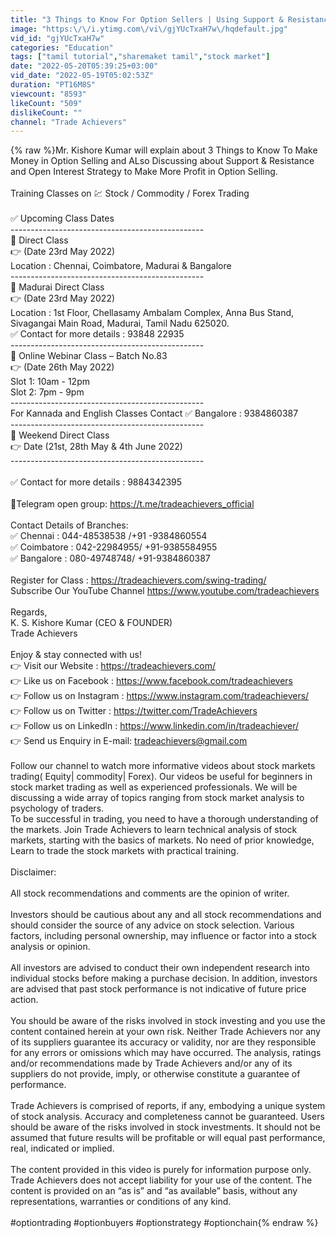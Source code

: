 ```yaml
---
title: "3 Things to Know For Option Sellers | Using Support & Resistance & Open Interest Strategy"
image: "https:\/\/i.ytimg.com\/vi\/gjYUcTxaH7w\/hqdefault.jpg"
vid_id: "gjYUcTxaH7w"
categories: "Education"
tags: ["tamil tutorial","sharemaket tamil","stock market"]
date: "2022-05-20T05:39:25+03:00"
vid_date: "2022-05-19T05:02:53Z"
duration: "PT16M8S"
viewcount: "8593"
likeCount: "509"
dislikeCount: ""
channel: "Trade Achievers"
---
```

{% raw %}Mr. Kishore Kumar will explain about 3 Things to Know To Make Money in Option Selling and ALso Discussing about Support &amp; Resistance and Open Interest Strategy to Make More Profit in Option Selling.<br /><br />Training Classes on 💹 Stock / Commodity / Forex Trading<br /><br />✅ Upcoming Class Dates<br />------------------------------------------------<br />📙 Direct Class<br />👉 (Date  23rd May 2022)<br />Location : Chennai, Coimbatore, Madurai &amp; Bangalore<br />------------------------------------------------<br />📙 Madurai Direct Class <br />👉 (Date 23rd May 2022)<br />Location : 1st Floor, Chellasamy Ambalam Complex, Anna Bus Stand, Sivagangai Main Road, Madurai, Tamil Nadu 625020.<br />✅ Contact for more details : 93848 22935<br />------------------------------------------------<br />📙 Online Webinar Class – Batch No.83<br />👉 (Date 26th May 2022)<br />Slot 1: 10am - 12pm <br />Slot 2:  7pm - 9pm<br />------------------------------------------------<br />For Kannada and English Classes Contact ✅ Bangalore : 9384860387<br />------------------------------------------------<br />📙 Weekend Direct Class<br />👉 Date (21st, 28th May &amp; 4th June 2022)<br />------------------------------------------------<br /><br />✅ Contact for more details : 9884342395<br /><br />📙Telegram open group: <a rel="nofollow" target="blank" href="https://t.me/tradeachievers_official">https://t.me/tradeachievers_official</a><br /><br />Contact Details of Branches: <br />✅ Chennai : 044-48538538 /+91 -9384860554<br />✅ Coimbatore : 042-22984955/ +91-9385584955 <br />✅ Bangalore : 080-49748748/ +91-9384860387<br /><br />Register for Class : <a rel="nofollow" target="blank" href="https://tradeachievers.com/swing-trading/">https://tradeachievers.com/swing-trading/</a><br /> Subscribe Our YouTube Channel   <a rel="nofollow" target="blank" href="https://www.youtube.com/tradeachievers">https://www.youtube.com/tradeachievers</a><br /><br />Regards,<br />K. S. Kishore Kumar (CEO &amp; FOUNDER)<br />Trade Achievers<br /><br />Enjoy &amp; stay connected with us! <br />👉 Visit our Website : <a rel="nofollow" target="blank" href="https://tradeachievers.com/">https://tradeachievers.com/</a> <br />👉 Like us on Facebook : <a rel="nofollow" target="blank" href="https://www.facebook.com/tradeachievers">https://www.facebook.com/tradeachievers</a> <br />👉 Follow us on Instagram : <a rel="nofollow" target="blank" href="https://www.instagram.com/tradeachievers/">https://www.instagram.com/tradeachievers/</a> <br />👉 Follow us on Twitter : <a rel="nofollow" target="blank" href="https://twitter.com/TradeAchievers">https://twitter.com/TradeAchievers</a> <br />👉 Follow us on LinkedIn : <a rel="nofollow" target="blank" href="https://www.linkedin.com/in/tradeachiever/">https://www.linkedin.com/in/tradeachiever/</a><br /> 👉 Send us Enquiry in E-mail: tradeachievers@gmail.com<br /><br />Follow our channel to watch more informative videos about stock markets trading( Equity| commodity| Forex). Our videos be useful for beginners in stock market trading as well as experienced professionals. We will be discussing a wide array of topics ranging from stock market analysis to psychology of traders. <br />To be successful in trading, you need to have a thorough understanding of the markets. Join Trade Achievers to learn technical analysis of stock markets, starting with the basics of markets. No need of prior knowledge, Learn to trade the stock markets with practical training.<br /><br />Disclaimer:<br /><br />All stock recommendations and comments are the opinion of writer.<br /><br />Investors should be cautious about any and all stock recommendations and should consider the source of any advice on stock selection. Various factors, including personal ownership, may influence or factor into a stock analysis or opinion.<br /><br />All investors are advised to conduct their own independent research into individual stocks before making a purchase decision. In addition, investors are advised that past stock performance is not indicative of future price action.<br /><br />You should be aware of the risks involved in stock investing and you use the content contained herein at your own risk. Neither Trade Achievers nor any of its suppliers guarantee its accuracy or validity, nor are they responsible for any errors or omissions which may have occurred. The analysis, ratings and/or recommendations made by Trade Achievers and/or any of its suppliers do not provide, imply, or otherwise constitute a guarantee of performance.<br /><br />Trade Achievers is comprised of reports, if any, embodying a unique system of stock analysis. Accuracy and completeness cannot be guaranteed. Users should be aware of the risks involved in stock investments. It should not be assumed that future results will be profitable or will equal past performance, real, indicated or implied.<br /><br />The content provided in this video is purely for information purpose only. Trade Achievers does not accept liability for your use of the content. The content is provided on an “as is” and “as available” basis, without any representations, warranties or conditions of any kind.<br /><br />#optiontrading #optionbuyers #optionstrategy #optionchain{% endraw %}

